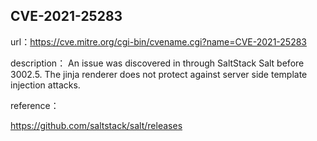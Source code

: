 ## CVE-2021-25283

url：https://cve.mitre.org/cgi-bin/cvename.cgi?name=CVE-2021-25283

description： An issue was discovered in through SaltStack Salt before 3002.5. The jinja renderer does not protect against server side template injection attacks.

reference：

https://github.com/saltstack/salt/releases

